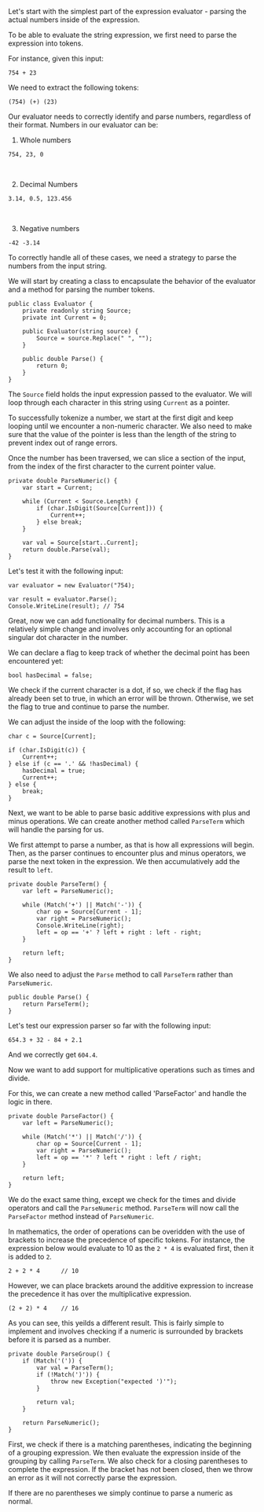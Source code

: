 Let's start with the simplest part of the expression evaluator - parsing the actual numbers inside of the expression.

To be able to evaluate the string expression, we first need to parse the expression into tokens.

For instance, given this input:

```
754 + 23
```

We need to extract the following tokens:

```
(754) (+) (23)
```

Our evaluator needs to correctly identify and parse numbers, regardless of their format. Numbers in our evaluator can be:


1. Whole numbers
```
754, 23, 0
```

<br/>

2. Decimal Numbers
```
3.14, 0.5, 123.456
```

<br/>

3. Negative numbers
```
-42 -3.14
```

To correctly handle all of these cases, we need a strategy to parse the numbers from the input string.

We will start by creating a class to encapsulate the behavior of the evaluator and a method for parsing the number tokens.


```
public class Evaluator {
    private readonly string Source;
    private int Current = 0;

    public Evaluator(string source) {
        Source = source.Replace(" ", "");
    }

    public double Parse() {
        return 0;
    }
}
```

The `Source` field holds the input expression passed to the evaluator. We will loop through each character in this string using `Current` as a pointer.

To successfully tokenize a number, we start at the first digit and keep looping until we encounter a non-numeric character. We also need to make sure that the value of the pointer is less than the length of the string to prevent index out of range errors.

Once the number has been traversed, we can slice a section of the input, from the index of the first character to the current pointer value.

```
private double ParseNumeric() {
    var start = Current;

    while (Current < Source.Length) {
        if (char.IsDigit(Source[Current])) {
            Current++;
        } else break;
    }

    var val = Source[start..Current];
    return double.Parse(val);
}
```

Let's test it with the following input:

```
var evaluator = new Evaluator("754);

var result = evaluator.Parse();
Console.WriteLine(result); // 754
```

Great, now we can add functionality for decimal numbers. This is a relatively simple change and involves only accounting for an optional singular dot character in the number.

We can declare a flag to keep track of whether the decimal point has been encountered yet:

```
bool hasDecimal = false;
```

We check if the current character is a dot, if so, we check if the flag has already been set to true, in which an error will be thrown. Otherwise, we set the flag to true and continue to parse the number.

We can adjust the inside of the loop with the following:

```
char c = Source[Current];

if (char.IsDigit(c)) {
    Current++;
} else if (c == '.' && !hasDecimal) {
    hasDecimal = true;
    Current++;
} else {
    break;
}
```

Next, we want to be able to parse basic additive expressions with plus and minus operations. We can create another method called `ParseTerm` which will handle the parsing for us.

We first attempt to parse a number, as that is how all expressions will begin. Then, as the parser continues to encounter plus and minus operators, we parse the next token in the expression. We then accumulatively add the result to `left`.

```
private double ParseTerm() {
    var left = ParseNumeric();

    while (Match('+') || Match('-')) {
        char op = Source[Current - 1];
        var right = ParseNumeric();
        Console.WriteLine(right);
        left = op == '+' ? left + right : left - right;
    }

    return left;
}
```

We also need to adjust the `Parse` method to call `ParseTerm` rather than `ParseNumeric`.

```
public double Parse() {
    return ParseTerm();
}
```

Let's test our expression parser so far with the following input:

```
654.3 + 32 - 84 + 2.1
```

And we correctly get `604.4`.

Now we want to add support for multiplicative operations such as times and divide.

For this, we can create a new method called 'ParseFactor' and handle the logic in there.

```
private double ParseFactor() {
    var left = ParseNumeric();

    while (Match('*') || Match('/')) {
        char op = Source[Current - 1];
        var right = ParseNumeric();
        left = op == '*' ? left * right : left / right;
    }

    return left;
}
```

We do the exact same thing, except we check for the times and divide operators and call the `ParseNumeric` method. `ParseTerm` will now call the `ParseFactor` method instead of `ParseNumeric`.

In mathematics, the order of operations can be overidden with the use of brackets to increase the precedence of specific tokens. For instance, the expression below would evaluate to 10 as the `2 * 4` is evaluated first, then it is added to `2`.

```
2 + 2 * 4      // 10
```

However, we can place brackets around the additive expression to increase the precedence it has over the multiplicative expression.

```
(2 + 2) * 4    // 16
```

As you can see, this yeilds a different result. This is fairly simple to implement and involves checking if a numeric is surrounded by brackets before it is parsed as a number.

```
private double ParseGroup() {
    if (Match('(')) {
        var val = ParseTerm();
        if (!Match(')')) {
            throw new Exception("expected ')'");
        }

        return val;
    }

    return ParseNumeric();
}
```

First, we check if there is a matching parentheses, indicating the beginning of a grouping expression. We then evaluate the expression inside of the grouping by calling `ParseTerm`. We also check for a closing parentheses to complete the expression. If the bracket has not been closed, then we throw an error as it will not correctly parse the expression.

If there are no parentheses we simply continue to parse a numeric as normal.

